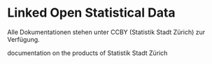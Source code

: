 # Linked Open Statistical Data 
Alle Dokumentationen stehen unter CCBY (Statistik Stadt Zürich) zur Verfügung.

documentation on the products of Statistik Stadt Zürich
